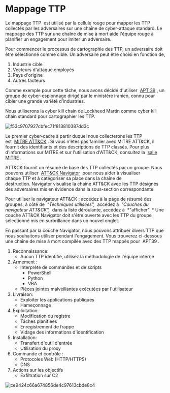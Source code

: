 Mappage TTP
===========

Le mappage TTP  est utilisé par la cellule rouge pour mapper les TTP collectés par les adversaires sur une chaîne de cyber-attaque standard. Le mappage des TTP sur une chaîne de mise à mort aide l'équipe rouge à planifier un engagement pour imiter un adversaire.

Pour commencer le processus de cartographie des TTP, un adversaire doit être sélectionné comme cible. Un adversaire peut être choisi en fonction de,

1.  Industrie cible
2.  Vecteurs d'attaque employés
3.  Pays d'origine
4.  Autres facteurs

Comme exemple pour cette tâche, nous avons décidé d'utiliser  [APT 39](https://attack.mitre.org/groups/G0087/) , un groupe de cyber-espionnage dirigé par le ministère iranien, connu pour cibler une grande variété d'industries.

Nous utiliserons la cyber kill chain de Lockheed Martin comme cyber kill chain standard pour cartographier les TTP.

![f53c9707927cbfec71f813810387dd3c](https://github.com/dsgsec/Red-Team/assets/82456829/bcbda8f0-8e02-43e3-a2df-636ef162fb4d)

Le premier cyber-cadre à partir duquel nous collecterons les TTP est  [MITRE ATT&CK](https://attack.mitre.org/) . Si vous n'êtes pas familier avec MITRE ATT&CK, il fournit des identifiants et des descriptions de TTP classés. Pour plus d'informations sur MITRE et sur l'utilisation d'ATT&CK, consultez la  [salle MITRE](https://tryhackme.com/room/mitre) .

ATT&CK fournit un résumé de base des TTP collectés par un groupe. Nous pouvons utiliser  [ATT&CK Navigator](https://mitre-attack.github.io/attack-navigator/)  pour nous aider à visualiser chaque TTP et à catégoriser sa place dans la chaîne de destruction. Navigator visualise la chaîne ATT&CK avec les TTP désignés des adversaires mis en évidence dans la sous-section correspondante.

Pour utiliser le navigateur ATT&CK : accédez à la page de résumé des groupes, à côté de  *"Techniques utilisées",*  accédez à  *"Couches du navigateur ATT&CK",*  dans la liste déroulante, accédez à  *"afficher". * Une couche ATT&CK Navigator doit s'être ouverte avec les TTP du groupe sélectionné mis en surbrillance dans un nouvel onglet.

En passant par la couche Navigator, nous pouvons attribuer divers TTP que nous souhaitons utiliser pendant l'engagement. Vous trouverez ci-dessous une chaîne de mise à mort compilée avec des TTP mappés pour  APT39 .


1.  Reconnaissance:
    -   Aucun TTP identifié, utilisez la méthodologie de l'équipe interne
2.  Armement :
    -   Interprète de commandes et de scripts
        -   PowerShell
        -   Python
        -   VBA
    -   Pièces jointes malveillantes exécutées par l'utilisateur
3.  Livraison:
    -   Exploiter les applications publiques
    -   Hameçonnage
4.  Exploitation:
    -   Modification du registre
    -   Tâches planifiées
    -   Enregistrement de frappe
    -   Vidage des informations d'identification
5.  Installation:
    -   Transfert d'outil d'entrée
    -   Utilisation du proxy
6.  Commande et contrôle :
    -   Protocoles Web (HTTP/HTTPS)
    -   DNS
7.  Actions sur les objectifs
    -   Exfiltration sur C2
    
![ce9424c66a674856de4c97613cbde8c4](https://github.com/dsgsec/Red-Team/assets/82456829/9813e052-8d77-43b6-b4d6-8a2769356cef)

